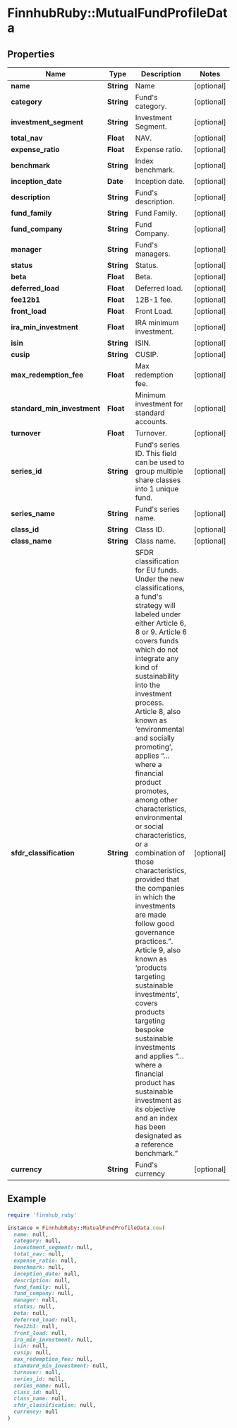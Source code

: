 # FinnhubRuby::MutualFundProfileData

## Properties

| Name | Type | Description | Notes |
| ---- | ---- | ----------- | ----- |
| **name** | **String** | Name | [optional] |
| **category** | **String** | Fund&#39;s category. | [optional] |
| **investment_segment** | **String** | Investment Segment. | [optional] |
| **total_nav** | **Float** | NAV. | [optional] |
| **expense_ratio** | **Float** | Expense ratio. | [optional] |
| **benchmark** | **String** | Index benchmark. | [optional] |
| **inception_date** | **Date** | Inception date. | [optional] |
| **description** | **String** | Fund&#39;s description. | [optional] |
| **fund_family** | **String** | Fund Family. | [optional] |
| **fund_company** | **String** | Fund Company. | [optional] |
| **manager** | **String** | Fund&#39;s managers. | [optional] |
| **status** | **String** | Status. | [optional] |
| **beta** | **Float** | Beta. | [optional] |
| **deferred_load** | **Float** | Deferred load. | [optional] |
| **fee12b1** | **Float** | 12B-1 fee. | [optional] |
| **front_load** | **Float** | Front Load. | [optional] |
| **ira_min_investment** | **Float** | IRA minimum investment. | [optional] |
| **isin** | **String** | ISIN. | [optional] |
| **cusip** | **String** | CUSIP. | [optional] |
| **max_redemption_fee** | **Float** | Max redemption fee. | [optional] |
| **standard_min_investment** | **Float** | Minimum investment for standard accounts. | [optional] |
| **turnover** | **Float** | Turnover. | [optional] |
| **series_id** | **String** | Fund&#39;s series ID. This field can be used to group multiple share classes into 1 unique fund. | [optional] |
| **series_name** | **String** | Fund&#39;s series name. | [optional] |
| **class_id** | **String** | Class ID. | [optional] |
| **class_name** | **String** | Class name. | [optional] |
| **sfdr_classification** | **String** | SFDR classification for EU funds. Under the new classifications, a fund&#39;s strategy will labeled under either Article 6, 8 or 9. Article 6 covers funds which do not integrate any kind of sustainability into the investment process. Article 8, also known as ‘environmental and socially promoting’, applies “… where a financial product promotes, among other characteristics, environmental or social characteristics, or a combination of those characteristics, provided that the companies in which the investments are made follow good governance practices.”. Article 9, also known as ‘products targeting sustainable investments’, covers products targeting bespoke sustainable investments and applies “… where a financial product has sustainable investment as its objective and an index has been designated as a reference benchmark.” | [optional] |
| **currency** | **String** | Fund&#39;s currency | [optional] |

## Example

```ruby
require 'finnhub_ruby'

instance = FinnhubRuby::MutualFundProfileData.new(
  name: null,
  category: null,
  investment_segment: null,
  total_nav: null,
  expense_ratio: null,
  benchmark: null,
  inception_date: null,
  description: null,
  fund_family: null,
  fund_company: null,
  manager: null,
  status: null,
  beta: null,
  deferred_load: null,
  fee12b1: null,
  front_load: null,
  ira_min_investment: null,
  isin: null,
  cusip: null,
  max_redemption_fee: null,
  standard_min_investment: null,
  turnover: null,
  series_id: null,
  series_name: null,
  class_id: null,
  class_name: null,
  sfdr_classification: null,
  currency: null
)
```

